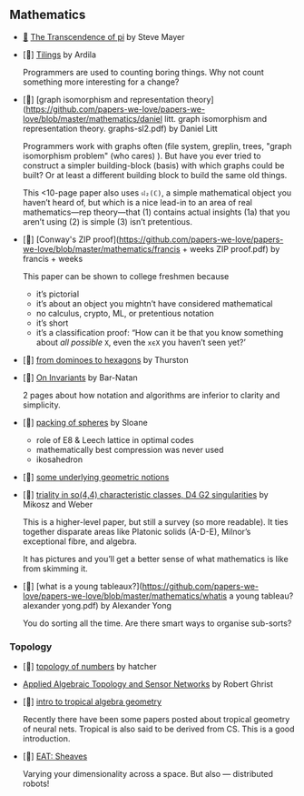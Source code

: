 ## Mathematics

* [:scroll:](transcendence-of-pi.pdf) [The Transcendence of pi](https://github.com/papers-we-love/papers-we-love/blob/master/mathematics/transcendence-of-pi.pdf) by Steve Mayer
* [:scroll:] [Tilings](https://github.com/papers-we-love/papers-we-love/blob/master/mathematics/ardila.tilings.0501170.pdf) by Ardila

  Programmers are used to counting boring things. Why not count something more interesting for a change?

* [:scroll:] [graph isomorphism and representation theory](https://github.com/papers-we-love/papers-we-love/blob/master/mathematics/daniel litt. graph isomorphism and representation theory. graphs-sl2.pdf) by Daniel Litt

    Programmers work with graphs often (file system, greplin, trees, "graph isomorphism problem" (who cares) ).   But have you ever tried to construct a simpler building-block (basis) with which graphs could be built? Or at least a different building block to build the same old things.
    
    This <10-page paper also uses `𝔰𝔩₂(ℂ)`, a simple mathematical object you haven’t heard of, but which is a nice lead-in to an area of real mathematics—rep theory—that (1) contains actual insights (1a) that you aren’t using (2) is simple (3) isn’t pretentious.

* [:scroll:] [Conway's ZIP proof](https://github.com/papers-we-love/papers-we-love/blob/master/mathematics/francis + weeks ZIP proof.pdf) by francis + weeks

    This paper can be shown to college freshmen because
    * it’s pictorial
    * it’s about an object you mightn’t have considered mathematical
    * no calculus, crypto, ML, or pretentious notation
    * it’s short
    * it’s a classification proof: “How can it be that you know something about _all possible_ `X`, even the `xϵX` you haven’t seen yet?’

* [:scroll:] [from dominoes to hexagons](https://github.com/papers-we-love/papers-we-love/blob/master/mathematics/from-dominoes-to-hexagons.pdf) by Thurston
* [:scroll:] [On Invariants](https://github.com/papers-we-love/papers-we-love/blob/master/mathematics/OnOnInvariants.pdf) by Bar-Natan

  2 pages about how notation and algorithms are inferior to clarity and simplicity.

* [:scroll:] [packing of spheres](https://github.com/papers-we-love/papers-we-love/blob/master/mathematics/packing-of-spheres--sloane.pdf) by Sloane
  * role of E8 & Leech lattice in optimal codes
  * mathematically best compression was never used
  * ikosahedron

* [:scroll:] [some underlying geometric notions](https://github.com/papers-we-love/papers-we-love/blob/master/mathematics/some-underlying-geometric-notions.pdf)
* [:scroll:] [triality in so(4,4) characteristic classes, D4 G2 singularities](https://github.com/papers-we-love/papers-we-love/blob/master/mathematics/triality.in.so(4,4).characteristic.classes.d4.g2.singularities.1311.0507.pdf) by Mikosz and Weber

  This is a higher-level paper, but still a survey (so more readable). It ties together disparate areas like Platonic solids (A-D-E), Milnor’s exceptional fibre, and algebra.

  It has pictures and you’ll get a better sense of what mathematics is like from skimming it.

* [:scroll:] [what is a young tableaux?](https://github.com/papers-we-love/papers-we-love/blob/master/mathematics/whatis a young tableau? alexander yong.pdf) by Alexander Yong

  You do sorting all the time. Are there smart ways to organise sub-sorts?

### Topology 
* [:scroll:] [topology of numbers](https://github.com/papers-we-love/papers-we-love/blob/master/mathematics/topology-of-numbers--hatcher.pdf) by hatcher
* [Applied Algebraic Topology and Sensor Networks](https://www.math.upenn.edu/~ghrist/preprints/ATSN.pdf) by Robert Ghrist
* [:scroll:] [intro to tropical algebra geometry](https://github.com/papers-we-love/papers-we-love/blob/master/mathematics/intro-to-tropical-algebra-geometry.pdf)

  Recently there have been some papers posted about tropical geometry of neural nets. Tropical is also said to be derived from CS. This is a good introduction.

* [:scroll:] [EAT: Sheaves](https://github.com/papers-we-love/papers-we-love/blob/master/mathematics/EAT-chapter9-sheaves.pdf)

  Varying your dimensionality across a space. But also — distributed robots!